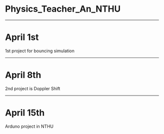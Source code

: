 # Physics_Teacher_An_NTHU

---
April 1st
===
1st project for bouncing simulation

---
April 8th  
===
2nd project is Doppler Shift

---
April 15th
===
Arduno project in NTHU
